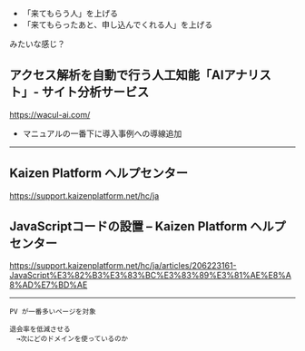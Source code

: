  * 「来てもらう人」を上げる
 * 「来てもらったあと、申し込んでくれる人」を上げる

みたいな感じ？



## アクセス解析を自動で行う人工知能「AIアナリスト」- サイト分析サービス
https://wacul-ai.com/


 * マニュアルの一番下に導入事例への導線追加


___________________________________________________________________________
## Kaizen Platform ヘルプセンター
https://support.kaizenplatform.net/hc/ja

## JavaScriptコードの設置 – Kaizen Platform ヘルプセンター
https://support.kaizenplatform.net/hc/ja/articles/206223161-JavaScript%E3%82%B3%E3%83%BC%E3%83%89%E3%81%AE%E8%A8%AD%E7%BD%AE



___________________________________________________________________________
```
PV が一番多いページを対象
```

```
退会率を低減させる
　→次にどのドメインを使っているのか
```
